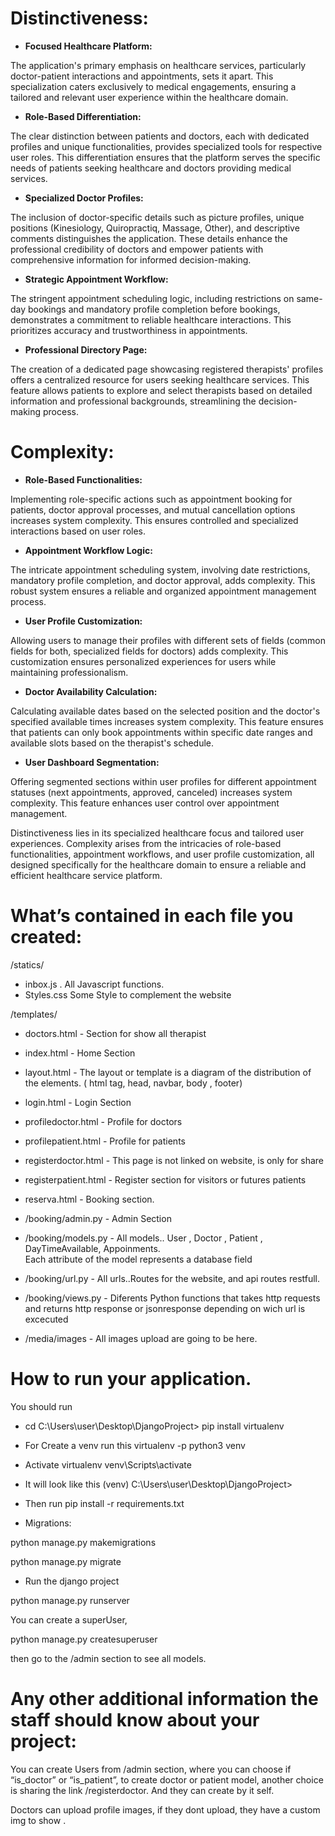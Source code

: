 # Distinctiveness:

* **Focused Healthcare Platform:**

The application's primary emphasis on healthcare services, particularly doctor-patient interactions and appointments, sets it apart. This specialization caters exclusively to medical engagements, ensuring a tailored and relevant user experience within the healthcare domain.

* **Role-Based Differentiation:**

The clear distinction between patients and doctors, each with dedicated profiles and unique functionalities, provides specialized tools for respective user roles. This differentiation ensures that the platform serves the specific needs of patients seeking healthcare and doctors providing medical services.

* **Specialized Doctor Profiles:**

The inclusion of doctor-specific details such as picture profiles, unique positions (Kinesiology, Quiropractiq, Massage, Other), and descriptive comments distinguishes the application. These details enhance the professional credibility of doctors and empower patients with comprehensive information for informed decision-making.

* **Strategic Appointment Workflow:**

The stringent appointment scheduling logic, including restrictions on same-day bookings and mandatory profile completion before bookings, demonstrates a commitment to reliable healthcare interactions. This prioritizes accuracy and trustworthiness in appointments.

* **Professional Directory Page:**

The creation of a dedicated page showcasing registered therapists' profiles offers a centralized resource for users seeking healthcare services. This feature allows patients to explore and select therapists based on detailed information and professional backgrounds, streamlining the decision-making process.

# Complexity:

* **Role-Based Functionalities:**

Implementing role-specific actions such as appointment booking for patients, doctor approval processes, and mutual cancellation options increases system complexity. This ensures controlled and specialized interactions based on user roles.

* **Appointment Workflow Logic:**

The intricate appointment scheduling system, involving date restrictions, mandatory profile completion, and doctor approval, adds complexity. This robust system ensures a reliable and organized appointment management process.

* **User Profile Customization:**

Allowing users to manage their profiles with different sets of fields (common fields for both, specialized fields for doctors) adds complexity. This customization ensures personalized experiences for users while maintaining professionalism.

* **Doctor Availability Calculation:**

Calculating available dates based on the selected position and the doctor's specified available times increases system complexity. This feature ensures that patients can only book appointments within specific date ranges and available slots based on the therapist's schedule.

* **User Dashboard Segmentation:**

Offering segmented sections within user profiles for different appointment statuses (next appointments, approved, canceled) increases system complexity. This feature enhances user control over appointment management.

Distinctiveness lies in its specialized healthcare focus and tailored user experiences. Complexity arises from the intricacies of role-based functionalities, appointment workflows, and user profile customization, all designed specifically for the healthcare domain to ensure a reliable and efficient healthcare service platform.

# What’s contained in each file you created:

 /statics/
- inbox.js . All Javascript functions.
- Styles.css Some Style to complement the website

 /templates/
- doctors.html - Section for show all therapist
- index.html - Home Section
- layout.html - The layout or template is a diagram of the distribution of the elements. ( html tag, head, navbar, body , footer)
- login.html - Login Section
- profiledoctor.html - Profile for doctors
- profilepatient.html - Profile for patients
- registerdoctor.html - This page is not linked on website, is only for share
- registerpatient.html - Register section for visitors or futures patients
- reserva.html - Booking section.

- /booking/admin.py - Admin Section

- /booking/models.py - All models..
User , Doctor , Patient , DayTimeAvailable, Appoinments.  
Each attribute of the model represents a database field

- /booking/url.py - All urls..Routes for the website, and api routes restfull.

- /booking/views.py - Diferents Python functions that takes http requests and returns http response or jsonresponse depending on wich url is excecuted

- /media/images - All images upload are going to be here.

# How to run your application.

You should run

* cd C:\Users\user\Desktop\DjangoProject> pip install virtualenv

* For Create a venv run this virtualenv -p python3 venv

* Activate virtualenv venv\Scripts\activate

* It will look like this (venv) C:\Users\user\Desktop\DjangoProject>

* Then run pip install -r requirements.txt

* Migrations:

python manage.py makemigrations

python manage.py migrate

* Run the django project

python manage.py runserver

You can create a superUser,

python manage.py createsuperuser

then go to the /admin section to see all models.

# Any other additional information the staff should know about your project:

You can create Users from /admin section, where you can choose if “is_doctor” or “is_patient”, to create doctor or patient model, another choice is sharing the link /registerdoctor. And they can create by it self.

Doctors can upload profile images, if they dont upload, they have a custom img to show .
